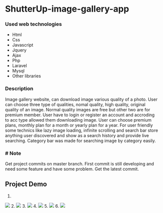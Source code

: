 
# ShutterUp-image-gallery-app
### Used web technologies
- Html
- Css
- Javascript
- Jquery
- Ajax
- Php
- Laravel
- Mysql
- Other libraries
### Description
Image gallery website, can download image various quality of a photo. User can choose three type of
qualities, nomal quality, high quality, original quality of an image. Normal quality images are free but other two
are for premium member. User have to login or register an account and accroding to acc type allowed them downloading image.
User can choose premium plans, monthly plan for a month or yearly plan for a year. For user friendly some technics like 
lazy image loading, infinite scrolling and search bar store anything user discovered and show as a search history and provide
live searching. Category bar was made for searching image by category easily.
### # Note
Get project commits on master branch. First commit is still developing 
and need some feature and have some problem. Get the latest commit.
## Project Demo
1.
<img src="https://github.com/KyawZayYa2222/ShutterUp-image-gallery-app/assets/130377420/9e49624d-1ba1-4b57-aa79-266302ff1930">
2.
<img src="https://github.com/KyawZayYa2222/ShutterUp-image-gallery-app/assets/130377420/39b28196-8cea-4d50-8e7b-05928da46781">
3.
<img src="https://github.com/KyawZayYa2222/ShutterUp-image-gallery-app/assets/130377420/714cb44f-c88e-4d1f-b621-916ccff9beec">
4.
<img src="https://github.com/KyawZayYa2222/ShutterUp-image-gallery-app/assets/130377420/5d58120d-a21e-4379-93c7-58a9c655208a">
5.
<img src="https://github.com/KyawZayYa2222/ShutterUp-image-gallery-app/assets/130377420/36722d10-b60c-42f7-9a40-4e6014c521ee">
6.
<img src="https://github.com/KyawZayYa2222/ShutterUp-image-gallery-app/assets/130377420/29e5f387-cf80-4a77-853e-7e961c240168">
